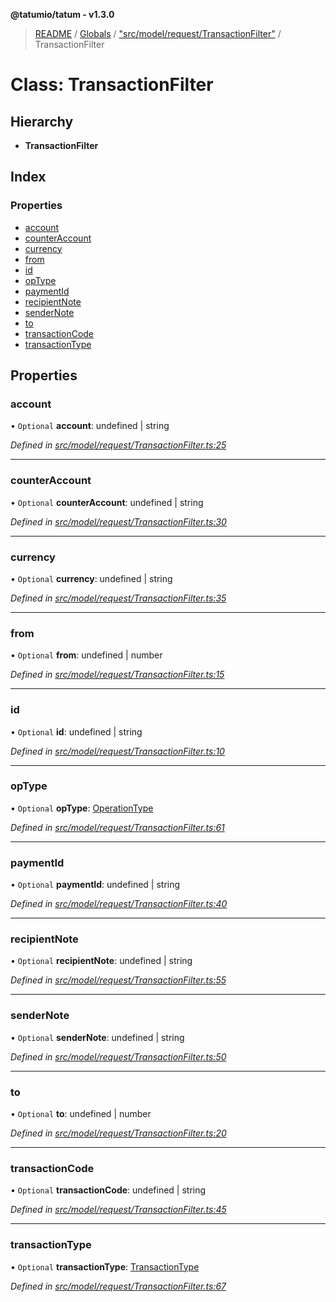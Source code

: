 **@tatumio/tatum - v1.3.0**

> [README](../README.md) / [Globals](../globals.md) / ["src/model/request/TransactionFilter"](../modules/_src_model_request_transactionfilter_.md) / TransactionFilter

# Class: TransactionFilter

## Hierarchy

* **TransactionFilter**

## Index

### Properties

* [account](_src_model_request_transactionfilter_.transactionfilter.md#account)
* [counterAccount](_src_model_request_transactionfilter_.transactionfilter.md#counteraccount)
* [currency](_src_model_request_transactionfilter_.transactionfilter.md#currency)
* [from](_src_model_request_transactionfilter_.transactionfilter.md#from)
* [id](_src_model_request_transactionfilter_.transactionfilter.md#id)
* [opType](_src_model_request_transactionfilter_.transactionfilter.md#optype)
* [paymentId](_src_model_request_transactionfilter_.transactionfilter.md#paymentid)
* [recipientNote](_src_model_request_transactionfilter_.transactionfilter.md#recipientnote)
* [senderNote](_src_model_request_transactionfilter_.transactionfilter.md#sendernote)
* [to](_src_model_request_transactionfilter_.transactionfilter.md#to)
* [transactionCode](_src_model_request_transactionfilter_.transactionfilter.md#transactioncode)
* [transactionType](_src_model_request_transactionfilter_.transactionfilter.md#transactiontype)

## Properties

### account

• `Optional` **account**: undefined \| string

*Defined in [src/model/request/TransactionFilter.ts:25](https://github.com/tatumio/tatum-js/blob/31bb1b4/src/model/request/TransactionFilter.ts#L25)*

___

### counterAccount

• `Optional` **counterAccount**: undefined \| string

*Defined in [src/model/request/TransactionFilter.ts:30](https://github.com/tatumio/tatum-js/blob/31bb1b4/src/model/request/TransactionFilter.ts#L30)*

___

### currency

• `Optional` **currency**: undefined \| string

*Defined in [src/model/request/TransactionFilter.ts:35](https://github.com/tatumio/tatum-js/blob/31bb1b4/src/model/request/TransactionFilter.ts#L35)*

___

### from

• `Optional` **from**: undefined \| number

*Defined in [src/model/request/TransactionFilter.ts:15](https://github.com/tatumio/tatum-js/blob/31bb1b4/src/model/request/TransactionFilter.ts#L15)*

___

### id

• `Optional` **id**: undefined \| string

*Defined in [src/model/request/TransactionFilter.ts:10](https://github.com/tatumio/tatum-js/blob/31bb1b4/src/model/request/TransactionFilter.ts#L10)*

___

### opType

• `Optional` **opType**: [OperationType](../enums/_src_model_response_ledger_operationtype_.operationtype.md)

*Defined in [src/model/request/TransactionFilter.ts:61](https://github.com/tatumio/tatum-js/blob/31bb1b4/src/model/request/TransactionFilter.ts#L61)*

___

### paymentId

• `Optional` **paymentId**: undefined \| string

*Defined in [src/model/request/TransactionFilter.ts:40](https://github.com/tatumio/tatum-js/blob/31bb1b4/src/model/request/TransactionFilter.ts#L40)*

___

### recipientNote

• `Optional` **recipientNote**: undefined \| string

*Defined in [src/model/request/TransactionFilter.ts:55](https://github.com/tatumio/tatum-js/blob/31bb1b4/src/model/request/TransactionFilter.ts#L55)*

___

### senderNote

• `Optional` **senderNote**: undefined \| string

*Defined in [src/model/request/TransactionFilter.ts:50](https://github.com/tatumio/tatum-js/blob/31bb1b4/src/model/request/TransactionFilter.ts#L50)*

___

### to

• `Optional` **to**: undefined \| number

*Defined in [src/model/request/TransactionFilter.ts:20](https://github.com/tatumio/tatum-js/blob/31bb1b4/src/model/request/TransactionFilter.ts#L20)*

___

### transactionCode

• `Optional` **transactionCode**: undefined \| string

*Defined in [src/model/request/TransactionFilter.ts:45](https://github.com/tatumio/tatum-js/blob/31bb1b4/src/model/request/TransactionFilter.ts#L45)*

___

### transactionType

• `Optional` **transactionType**: [TransactionType](../enums/_src_model_response_ledger_transactiontype_.transactiontype.md)

*Defined in [src/model/request/TransactionFilter.ts:67](https://github.com/tatumio/tatum-js/blob/31bb1b4/src/model/request/TransactionFilter.ts#L67)*
